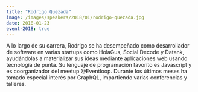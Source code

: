 ```yaml
---
title: "Rodrigo Quezada"
image: /images/speakers/2018/01/rodrigo-quezada.jpg
date: 2018-01-23
event-2018: true
---
```


<div class="gdlr-speaker-content">

A lo largo de su carrera, Rodrigo se ha desempeñado como desarrollador de software en varias startups como HolaGus, Social Decode y Datank, ayudándolas a materializar sus ideas mediante aplicaciones web usando tecnología de punta. Su lenguaje de programación favorito es Javascript y es coorganizador del meetup @Eventloop. Durante los últimos meses ha tomado especial interés por GraphQL, impartiendo varias conferencias y talleres.

</div>
